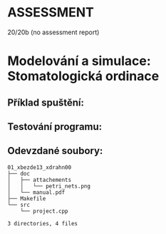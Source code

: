 ASSESSMENT 
==========

20/20b (no assessment report)

Modelování a simulace: Stomatologická ordinace
==========

## Příklad spuštění:

## Testování programu:

## Odevzdané soubory:

```
01_xbezde13_xdrahn00
├── doc
│   ├── attachements
│   │   └── petri_nets.png
│   └── manual.pdf
├── Makefile
└── src
    └── project.cpp

3 directories, 4 files
```
